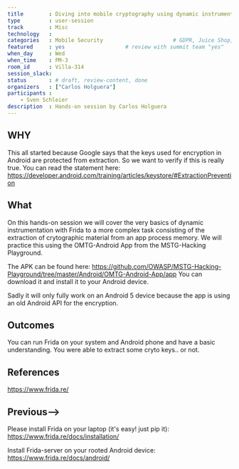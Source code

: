 ```yaml
---
title        : Diving into mobile cryptography using dynamic instrumentation with Frida
type         : user-session
track        : Misc
technology   : 
categories   : Mobile Security                      # GDPR, Juice Shop, etc.
featured     : yes                   # review with summit team "yes"
when_day     : Wed
when_time    : PM-3
room_id      : Villa-314
session_slack: 
status       : # draft, review-content, done
organizers   : ["Carlos Holguera"]
participants :
    - Sven Schleier
description  : Hands-on session by Carlos Holguera
---
```




## WHY
This all started because Google says that the keys used for encryption in Android are protected from extraction. So we want to verify if this is really true. You can read the statement here:
https://developer.android.com/training/articles/keystore/#ExtractionPrevention

## What

On this hands-on session we will cover the very basics of dynamic instrumentation with Frida to a more complex task consisting of the extraction of crytographic material from an app process memory.
We will practice this using the OMTG-Android App from the MSTG-Hacking Playground.

The APK can be found here: https://github.com/OWASP/MSTG-Hacking-Playground/tree/master/Android/OMTG-Android-App/app
You can download it and install it to your Android device. 

Sadly it will only fully work on an Android 5 device because the app is using an old Android API for the encryption.

## Outcomes

You can run Frida on your system and Android phone and have a basic understanding.
You were able to extract some cryto keys.. or not.

## References
https://www.frida.re/


## Previous-->

Please install Frida on your laptop (it's easy! just pip it): https://www.frida.re/docs/installation/

Install Frida-server on your rooted Android device: https://www.frida.re/docs/android/


